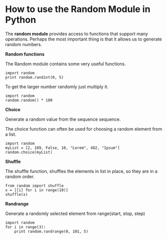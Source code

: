 # How to use the Random Module in Python

The **random module** provides access to functions that support many operations. Perhaps the most important thing is that it allows us to generate random numbers.

**Random functions**

The Random module contains some very useful functions.

```
import random
print random.randint(0, 5)
```

To get the larger number randomly just multiply it.

```
import random
random.random() * 100
```
**Choice**

Generate a random value from the sequence sequence.

The choice function can often be used for choosing a random element from a list.

```
import random
myList = [2, 109, False, 10, "Lorem", 482, "Ipsum"]
random.choice(myList)
```

**Shuffle**

The shuffle function, shuffles the elements in list in place, so they are in a random order.

```
from random import shuffle
x = [[i] for i in range(10)]
shuffle(x)
```

**Randrange**

Generate a randomly selected element from range(start, stop, step)

```
import random
for i in range(3):
    print random.randrange(0, 101, 5)
```
